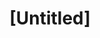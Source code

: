 ---
pid: VP13
title: "[Untitled]"
location_transcription: Rittenhouse Square
zipcode: '11971'
outside_phl: 'Southold NY '
neighborhood: 
age: '18'
age_range: 13-19
instagram: 
image_file_name: VP_13.jpg
proposal_transcription: |-
  promote diversity, equality, acceptance, among all
  -mural, projection, arch
topic: Social Justice,Unity
topic_summary: 0, 0
type: Mural,Arch,Projection
keywords_other: equality, acceptance, diversity
credit: Siobhan Merrill
image_labels: 
twitter: 
facebook: 
permalink: "/monuments/vp13/"
layout: item-page
---